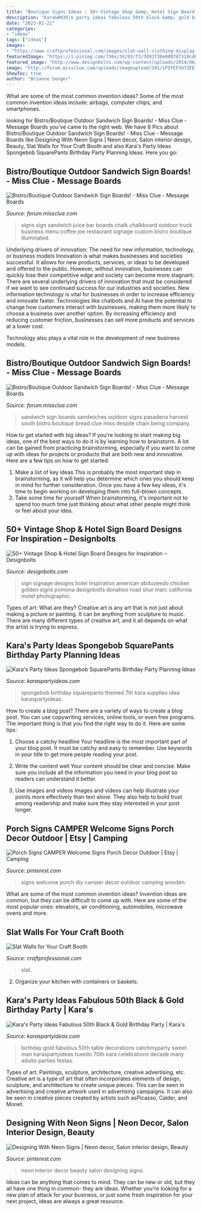 ```yaml
---
title: "Boutique Signs Ideas : 50+ Vintage Shop &amp; Hotel Sign Board Designs For Inspiration – Designbolts"
description: "Kara&#039;s party ideas fabulous 50th black &amp; gold birthday party"
date: "2023-01-21"
categories:
- "ideas"
tags: ["ideas"]
images:
- "https://www.craftprofessional.com/images/slat-wall-clothing-display.jpg"
featuredImage: "https://i.pinimg.com/736x/3d/93/f3/3d93f38e088fd7318cd086513fbbf1a1.jpg"
featured_image: "http://www.designbolts.com/wp-content/uploads/2014/06/Road-Shop-Sign-Board-Designs-Ideas-28.jpg"
image: "http://forum.missclue.com/uploads/imageupload/391/1PIFEF5U7ZEE.jpg"
ShowToc: true
author: "Brianne Senger"
---
```



What are some of the most common invention ideas?
Some of the most common invention ideas include: airbags, computer chips, and smartphones.

	

		
looking for Bistro/Boutique Outdoor Sandwich Sign Boards! - Miss Clue - Message Boards you've came to the right web. We have 8 Pics about Bistro/Boutique Outdoor Sandwich Sign Boards! - Miss Clue - Message Boards like Designing With Neon Signs | Neon decor, Salon interior design, Beauty, Slat Walls for Your Craft Booth and also Kara&#039;s Party Ideas Spongebob SquarePants Birthday Party Planning Ideas. Here you go:
		
    
## Bistro/Boutique Outdoor Sandwich Sign Boards! - Miss Clue - Message Boards

<img loading=lazy src="http://forum.missclue.com/uploads/imageupload/085/104R0KCFERJQ.jpg" onerror="this.onerror=null;this.src='https://tse4.mm.bing.net/th?id=OIP.zGL6-ToWdZPq8UQWOnIOeAHaJ4&amp;pid=15.1';" alt="Bistro/Boutique Outdoor Sandwich Sign Boards! - Miss Clue - Message Boards">

_Source: forum.missclue.com_

>signs sign sandwich juice bar boards chalk chalkboard outdoor truck business menu coffee joe restaurant signage custom bistro boutique illuminated. 

	

Underlying drivers of innovation: The need for new information, technology, or business models
Innovation is what makes businesses and societies successful. It allows for new products, services, or ideas to be developed and offered to the public. However, without innovation, businesses can quickly lose their competitive edge and society can become more stagnant. There are several underlying drivers of innovation that must be considered if we want to see continued success for our industries and societies.
New information technology is vital for businesses in order to increase efficiency and innovate faster. Technologies like chatbots and AI have the potential to change how customers interact with businesses, making them more likely to choose a business over another option. By increasing efficiency and reducing customer friction, businesses can sell more products and services at a lower cost.

Technology also plays a vital role in the development of new business models.

    
## Bistro/Boutique Outdoor Sandwich Sign Boards! - Miss Clue - Message Boards

<img loading=lazy src="http://forum.missclue.com/uploads/imageupload/391/1PIFEF5U7ZEE.jpg" onerror="this.onerror=null;this.src='https://tse2.mm.bing.net/th?id=OIP.ISPnp9pcXpojsAHbPK13YgHaKX&amp;pid=15.1';" alt="Bistro/Boutique Outdoor Sandwich Sign Boards! - Miss Clue - Message Boards">

_Source: forum.missclue.com_

>sandwich sign boards sandwiches outdoor signs pasadena harvest south bistro boutique bread clue miss despite chain being company. 

	

How to get started with big ideas?
If you're looking to start making big ideas, one of the best ways to do it is by learning how to brainstorm. A lot can be gained from practicing brainstorming, especially if you want to come up with ideas for projects or products that are both new and innovative. Here are a few tips on how to get started: 
1. Make a list of key ideas 
This is probably the most important step in brainstorming, as it will help you determine which ones you should keep in mind for further consideration. Once you have a few key ideas, it's time to begin working on developing them into full-blown concepts. 
2. Take some time for yourself 
When brainstorming, it's important not to spend too much time just thinking about what other people might think or feel about your idea.

    
## 50+ Vintage Shop &amp; Hotel Sign Board Designs For Inspiration – Designbolts

<img loading=lazy src="http://www.designbolts.com/wp-content/uploads/2014/06/Road-Shop-Sign-Board-Designs-Ideas-28.jpg" onerror="this.onerror=null;this.src='https://tse2.mm.bing.net/th?id=OIP.RPw3f-pVq1MgyKsWGUWyRgHaJL&amp;pid=15.1';" alt="50+ Vintage Shop &amp; Hotel Sign Board Designs for Inspiration – Designbolts">

_Source: designbolts.com_

>sign signage designs hotel inspiration american abduzeedo chicken golden signs pomona designbolts donahoo road shur marc california motel photographic. 

	

Types of art: What are they?
Creative art is any art that is not just about making a picture or painting. It can be anything from sculpture to music. There are many different types of creative art, and it all depends on what the artist is trying to express.

    
## Kara&#039;s Party Ideas Spongebob SquarePants Birthday Party Planning Ideas

<img loading=lazy src="http://karaspartyideas.com/wp-content/uploads/2013/09/spongebob-21.jpg" onerror="this.onerror=null;this.src='https://tse1.mm.bing.net/th?id=OIP.vUPnDnaGh4TvAv_n2XhwEgHaFj&amp;pid=15.1';" alt="Kara&#039;s Party Ideas Spongebob SquarePants Birthday Party Planning Ideas">

_Source: karaspartyideas.com_

>spongebob birthday squarepants themed 7th kara supplies idea karaspartyideas. 

	

How to create a blog post?
There are a variety of ways to create a blog post. You can use copywriting services, online tools, or even free programs. The important thing is that you find the right way to do it. Here are some tips:
1. Choose a catchy headline
Your headline is the most important part of your blog post. It must be catchy and easy to remember. Use keywords in your title to get more people reading your post.

2. Write the content well
Your content should be clear and concise. Make sure you include all the information you need in your blog post so readers can understand it better.

3. Use images and videos
Images and videos can help illustrate your points more effectively than text alone. They also help to build trust among readership and make sure they stay interested in your post longer.


    
## Porch Signs CAMPER Welcome Signs Porch Decor Outdoor | Etsy | Camping

<img loading=lazy src="https://i.pinimg.com/736x/3d/93/f3/3d93f38e088fd7318cd086513fbbf1a1.jpg" onerror="this.onerror=null;this.src='https://tse1.mm.bing.net/th?id=OIP.fR3RNSEIZFE3UxjdCJiFPQHaJ3&amp;pid=15.1';" alt="Porch Signs CAMPER Welcome Signs Porch Decor Outdoor | Etsy | Camping">

_Source: pinterest.com_

>signs welcome porch diy camper decor outdoor camping wooden. 

	

What are some of the most common invention ideas?
Invention ideas are common, but they can be difficult to come up with. Here are some of the most popular ones: elevators, air conditioning, automobiles, microwave ovens and more.

    
## Slat Walls For Your Craft Booth

<img loading=lazy src="https://www.craftprofessional.com/images/slat-wall-clothing-display.jpg" onerror="this.onerror=null;this.src='https://tse3.mm.bing.net/th?id=OIP.CfSGYtaZbfWlsSESyyen1QHaGi&amp;pid=15.1';" alt="Slat Walls for Your Craft Booth">

_Source: craftprofessional.com_

>slat. 

	

2. Organize your kitchen with containers or baskets.

    
## Kara&#039;s Party Ideas Fabulous 50th Black &amp; Gold Birthday Party | Kara&#039;s

<img loading=lazy src="https://karaspartyideas.com/wp-content/uploads/2016/08/Fabulous-50-Black-Gold-Birthday-Party-via-Karas-Party-Ideas-KarasPartyIdeas.com10.jpg" onerror="this.onerror=null;this.src='https://tse3.mm.bing.net/th?id=OIP.to9XHoIouTUWLlxG9SKDagHaJ3&amp;pid=15.1';" alt="Kara&#039;s Party Ideas Fabulous 50th Black &amp; Gold Birthday Party | Kara&#039;s">

_Source: karaspartyideas.com_

>birthday gold fabulous 50th table decorations catchmyparty sweet man karaspartyideas tuxedo 70th kara celebrations decade many adulto parties festas. 

	

Types of art: Paintings, sculpture, architecture, creative advertising, etc.
Creative art is a type of art that often incorporates elements of design, sculpture, and architecture to create unique pieces. This can be seen in advertising and creative artwork used in advertising campaigns. It can also be seen in creative pieces created by artists such asPicasso, Calder, and Monet.

    
## Designing With Neon Signs | Neon Decor, Salon Interior Design, Beauty

<img loading=lazy src="https://i.pinimg.com/736x/6e/3c/9d/6e3c9dd0ee090dd3224ab783cb5c3eff.jpg" onerror="this.onerror=null;this.src='https://tse1.mm.bing.net/th?id=OIP.9_0y-vshcekqlhjxRJ6gvQHaEK&amp;pid=15.1';" alt="Designing With Neon Signs | Neon decor, Salon interior design, Beauty">

_Source: pinterest.com_

>neon interior decor beauty salon designing signs. 

	

Ideas can be anything that comes to mind. They can be new or old, but they all have one thing in common- they are ideas. Whether you're looking for a new plan of attack for your business, or just some fresh inspiration for your next project, ideas are always a great resource.

